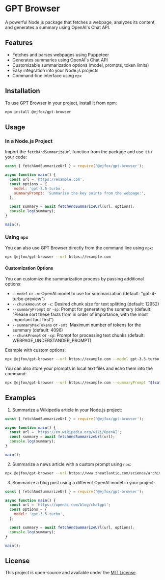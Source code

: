 # GPT Browser

A powerful Node.js package that fetches a webpage, analyzes its content, and generates a summary using OpenAI's Chat API.

## Features

- Fetches and parses webpages using Puppeteer
- Generates summaries using OpenAI's Chat API
- Customizable summarization options (model, prompts, token limits)
- Easy integration into your Node.js projects
- Command-line interface using `npx`

## Installation

To use GPT Browser in your project, install it from npm:

```bash
npm install @ejfox/gpt-browser
```

## Usage

### In a Node.js Project

Import the `fetchAndSummarizeUrl` function from the package and use it in your code:

```javascript
const { fetchAndSummarizeUrl } = require('@ejfox/gpt-browser');

async function main() {
  const url = 'https://example.com';
  const options = {
    model: 'gpt-3.5-turbo',
    summaryPrompt: 'Summarize the key points from the webpage:',
  };

  const summary = await fetchAndSummarizeUrl(url, options);
  console.log(summary);
}

main();
```

### Using `npx`

You can also use GPT Browser directly from the command line using `npx`:

```bash
npx @ejfox/gpt-browser --url https://example.com
```

#### Customization Options

You can customize the summarization process by passing additional options:

- `--model` or `-m`: OpenAI model to use for summarization (default: "gpt-4-turbo-preview")
- `--chunkAmount` or `-c`: Desired chunk size for text splitting (default: 12952)
- `--summaryPrompt` or `-sp`: Prompt for generating the summary (default: "Please sort these facts from in order of importance, with the most important fact first")
- `--summaryMaxTokens` or `-smt`: Maximum number of tokens for the summary (default: 4096)
- `--chunkPrompt` or `-cp`: Prompt for processing text chunks (default: WEBPAGE_UNDERSTANDER_PROMPT)

Example with custom options:

```bash
npx @ejfox/gpt-browser --url https://example.com --model gpt-3.5-turbo --chunkAmount 8000 --summaryPrompt "Summarize the key points from the webpage:"
```

You can also store your prompts in local text files and echo them into the command:

```bash
npx @ejfox/gpt-browser --url https://example.com --summaryPrompt "$(cat summaryprompt1.txt)" --chunkPrompt "$(cat chunkprompt2.txt)"
```

## Examples

1. Summarize a Wikipedia article in your Node.js project:

```javascript
const { fetchAndSummarizeUrl } = require('@ejfox/gpt-browser');

async function main() {
  const url = 'https://en.wikipedia.org/wiki/OpenAI';
  const summary = await fetchAndSummarizeUrl(url);
  console.log(summary);
}

main();
```

2. Summarize a news article with a custom prompt using `npx`:

```bash
npx @ejfox/gpt-browser --url https://www.theatlantic.com/science/archive/2024/02/talking-whales-project-ceti --summaryPrompt "Provide a brief overview of the main events covered in the article:"
```

3. Summarize a blog post using a different OpenAI model in your project:

```javascript
const { fetchAndSummarizeUrl } = require('@ejfox/gpt-browser');

async function main() {
  const url = 'https://openai.com/blog/chatgpt';
  const options = {
    model: 'gpt-3.5-turbo',
  };

  const summary = await fetchAndSummarizeUrl(url, options);
  console.log(summary);
}

main();
```

## License

This project is open-source and available under the [MIT License](LICENSE).